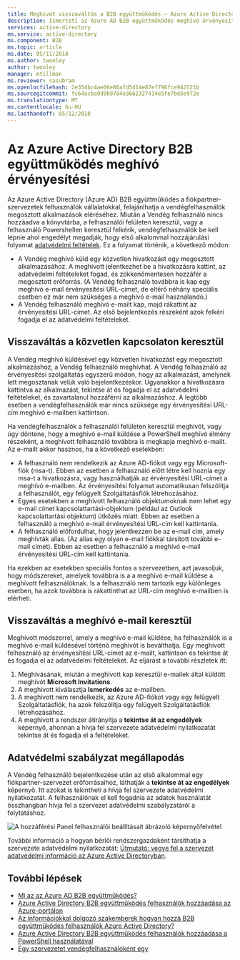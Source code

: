 ```yaml
---
title: Meghívót visszaváltás a B2B együttműködés – Azure Active Directory |} Microsoft Docs
description: Ismerteti az Azure AD B2B együttműködés meghívó érvényesítési végfelhasználói élmény, beleértve a adatvédelmi használati feltételeit.
services: active-directory
ms.service: active-directory
ms.component: B2B
ms.topic: article
ms.date: 05/11/2018
ms.author: twooley
author: twooley
manager: mtillman
ms.reviewer: sasubram
ms.openlocfilehash: 2e354bc4ae06e86afd5d14e87ef796fce942521b
ms.sourcegitcommit: fc64acba9d9b9784e3662327414e5fe7bd3e972e
ms.translationtype: MT
ms.contentlocale: hu-HU
ms.lasthandoff: 05/12/2018
---
```

# <a name="azure-active-directory-b2b-collaboration-invitation-redemption"></a>Az Azure Active Directory B2B együttműködés meghívó érvényesítési

Az Azure Active Directory (Azure AD) B2B együttműködés a fiókpartner-szervezetek felhasználók vállalatokkal, felajánlhatja a vendégfelhasználók megosztott alkalmazások eléréséhez. Miután a Vendég felhasználó nincs hozzáadva a könyvtárba, a felhasználói felületen keresztül, vagy a felhasználó Powershellen keresztül felkérik, vendégfelhasználók be kell lépnie ahol engedélyt megadják, hogy első alkalommal hozzájárulási folyamat [adatvédelmi feltételek](#privacy-policy-agreement). Ez a folyamat történik, a következő módon:

- A Vendég meghívó küld egy közvetlen hivatkozást egy megosztott alkalmazásához. A meghívott jelentkezhet be a hivatkozásra kattint, az adatvédelmi feltételeket fogad, és zökkenőmentesen hozzáfér a megosztott erőforrás. (A Vendég felhasználó továbbra is kap egy meghívó e-mail érvényesítési URL-címet, de eltérő néhány speciális esetben ez már nem szükséges a meghívó e-mail használandó.)  
- A Vendég felhasználó meghívó e-mailt kap, majd rákattint az érvényesítési URL-címet. Az első bejelentkezés részeként azok felkéri fogadja el az adatvédelmi feltételeket.

## <a name="redemption-through-a-direct-link"></a>Visszaváltás a közvetlen kapcsolaton keresztül

A Vendég meghívó küldésével egy közvetlen hivatkozást egy megosztott alkalmazáshoz, a Vendég felhasználó meghívhat. A Vendég felhasználó az érvényesítési szolgáltatás egyszerű módon, hogy az alkalmazást, amelynek lett megosztanak velük való bejelentkezéskor. Ugyanakkor a hivatkozásra kattintva az alkalmazást, tekintse át és fogadja el az adatvédelmi feltételeket, és zavartalanul hozzáférni az alkalmazáshoz. A legtöbb esetben a vendégfelhasználók már nincs szüksége egy érvényesítési URL-cím meghívó e-mailben kattintson.

Ha vendégfelhasználók a felhasználói felületen keresztül meghívót, vagy úgy döntene, hogy a meghívó e-mail küldése a PowerShell meghívó élmény részeként, a meghívott felhasználó továbbra is megkapja meghívó e-mailt. Az e-mailt akkor hasznos, ha a következő esetekben:

- A felhasználó nem rendelkezik az Azure AD-fiókot vagy egy Microsoft-fiók (msa-t). Ebben az esetben a felhasználó előtt létre kell hoznia egy msa-t a hivatkozásra, vagy használhatják az érvényesítési URL-címet a meghívó e-mailben. Az érvényesítési folyamat automatikusan felszólítja a felhasználót, egy felügyelt Szolgáltatásfiók létrehozásához.
- Egyes esetekben a meghívott felhasználó objektumoknak nem lehet egy e-mail címet kapcsolattartási-objektum (például az Outlook kapcsolattartási objektum) ütközés miatt. Ebben az esetben a felhasználó a meghívó e-mail érvényesítési URL-cím kell kattintania.
- A felhasználó előfordulhat, hogy jelentkezzen be az e-mail cím, amely meghívták alias. (Az alias egy olyan e-mail fiókkal társított további e-mail címet). Ebben az esetben a felhasználó a meghívó e-mail érvényesítési URL-cím kell kattintania.

Ha ezekben az esetekben speciális fontos a szervezetben, azt javasoljuk, hogy módszereket, amelyek továbbra is a a meghívó e-mail küldése a meghívott felhasználóknak. Is a felhasználó nem tartozik egy különleges esetben, ha azok továbbra is rákattinthat az URL-cím meghívó e-mailben is elérheti.

## <a name="redemption-through-the-invitation-email"></a>Visszaváltás a meghívó e-mail keresztül

Meghívott módszerrel, amely a meghívó e-mail küldése, ha felhasználók is a meghívó e-mail küldésével történő meghívót is beválthatja. Egy meghívott felhasználó az érvényesítési URL-címet az e-mailt, kattintson és tekintse át és fogadja el az adatvédelmi feltételeket. Az eljárást a további részletek itt:

1.  Meghívásának, miután a meghívott kap keresztül e-mailek által küldött meghívót **Microsoft Invitations**.
2.  A meghívott kiválasztja **Ismerkedés** az e-mailben.
3.  A meghívott nem rendelkezik, az Azure AD-fiókot vagy egy felügyelt Szolgáltatásfiók, ha azok felszólítja egy felügyelt Szolgáltatásfiók létrehozásához.
4.  A meghívott a rendszer átirányítja a **tekintse át az engedélyek** képernyő, ahonnan a hívja fel szervezete adatvédelmi nyilatkozatát tekintse át és fogadja el a feltételeket.

## <a name="privacy-policy-agreement"></a>Adatvédelmi szabályzat megállapodás

A Vendég felhasználó bejelentkezése után az első alkalommal egy fiókpartner-szervezet erőforrásaihoz, láthatják a **tekintse át az engedélyek** képernyő. Itt azokat is tekintheti a hívja fel szervezete adatvédelmi nyilatkozatát. A felhasználónak el kell fogadnia az adatok használatát összhangban hívja fel a szervezet adatvédelmi szabályzatáról a folytatáshoz.

![A hozzáférési Panel felhasználói beállításait ábrázoló képernyőfelvétel](media/active-directory-b2b-redemption-experience/ConsentScreen.png) 

További információ a hogyan bérlői rendszergazdaként társíthatja a szervezete adatvédelmi nyilatkozatát: [Útmutató: vegye fel a szervezet adatvédelmi információ az Azure Active Directoryban](https://aka.ms/adprivacystatement).

## <a name="next-steps"></a>További lépések

- [Mi az az Azure AD B2B együttműködés?](active-directory-b2b-what-is-azure-ad-b2b.md)
- [Azure Active Directory B2B együttműködés felhasználók hozzáadása az Azure-portálon](active-directory-b2b-admin-add-users.md)
- [Az információkkal dolgozó szakemberek hogyan hozzá B2B együttműködés felhasználók Azure Active Directory?](active-directory-b2b-iw-add-users.md)
- [Azure Active Directory B2B együttműködés felhasználók hozzáadása a PowerShell használatával](active-directory-b2b-api.md#powershell)
- [Egy szervezetet vendégfelhasználóként egy](active-directory-b2b-leave-the-organization.md)